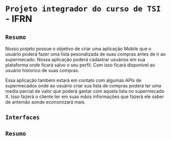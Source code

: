# `Projeto integrador do curso de TSI` - IFRN

## `Resumo`
Nosso projeto possue o objetivo de criar uma aplicação Mobile que o usuário poderá fazer uma lista pesonalizada de suas compras antes de ir ao supermecado.
Nossa aplicação poderá cadastrar usuários em sua plataforma onde ficará salvo o seu perfil. Com isso ficará disponível ao usuário historico de suas compras.

Essa aplicação também estará em contato com algumas APIs de supermecados onde ao usuário criar sua lista de compras poderá ter uma media parcial de valor que poderá gastar com aquela lista no supermecado X. Isso fazerá o cliente ter em suas mãos informações que fazerá ele saber de antemão aonde economizará mais.

## `Interfaces`

## `Resumo`
